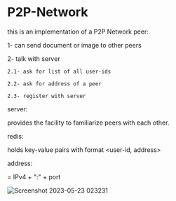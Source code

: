 # P2P-Network
this is an implementation of a P2P Network
peer: 

  1- can send document or image to other peers
  
  2- talk with server
  
    2.1- ask for list of all user-ids
    
    2.2- ask for address of a peer
    
    2.3- register with server
    
server:

  provides the facility to familiarize peers with each other.
  
redis:

  holds key-value pairs with format <user-id, address>
  
address:

  = IPv4 + ":" + port
  
  
  
![Screenshot 2023-05-23 023231](https://github.com/AESTheProgrammer/P2P-Network/assets/76747485/2763cb50-3169-4f6f-82cf-7ba0472a8aa0)
